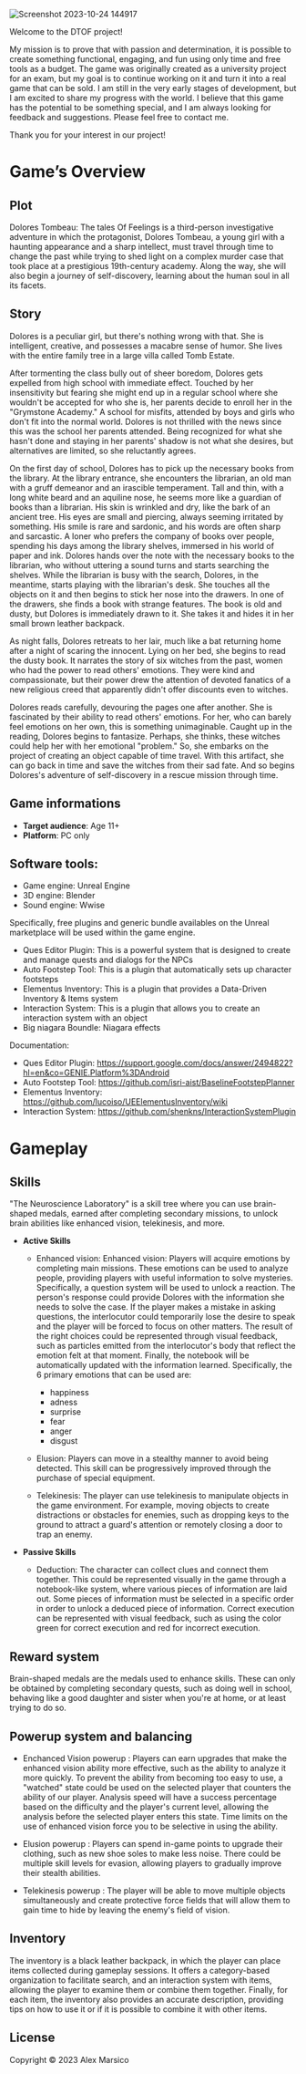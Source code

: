 ![Screenshot 2023-10-24 144917](https://github.com/HashMall0w/DTOF/assets/78042460/92422e66-d812-483e-8d59-f24c122af3f4)

Welcome to the DTOF project!

My mission is to prove that with passion and determination, it is possible to create something functional, engaging, and fun using only time and free tools as a budget.
The game was originally created as a university project for an exam, but my goal is to continue working on it and turn it into a real game that can be sold.
I am still in the very early stages of development, but I am excited to share my progress with the world.
I believe that this game has the potential to be something special, and I am always looking for feedback and suggestions. Please feel free to contact me.

Thank you for your interest in our project!

# Game’s Overview

## Plot
Dolores Tombeau: The tales Of Feelings is a third-person investigative adventure in which the protagonist, Dolores Tombeau, a young girl with a haunting appearance and a sharp intellect, must travel through time to change the past while trying to shed light on a complex murder case that took place at a prestigious 19th-century academy. Along the way, she will also begin a journey of self-discovery, learning about the human soul in all its facets.

## Story
Dolores is a peculiar girl, but there's nothing wrong with that. She is intelligent, creative, and possesses a macabre sense of humor. She lives with the entire family tree in a large villa called Tomb Estate.

After tormenting the class bully out of sheer boredom, Dolores gets expelled from high school with immediate effect. Touched by her insensitivity but fearing she might end up in a regular school where she wouldn't be accepted for who she is, her parents decide to enroll her in the "Grymstone Academy." A school for misfits, attended by boys and girls who don't fit into the normal world. Dolores is not thrilled with the news since this was the school her parents attended. Being recognized for what she hasn't done and staying in her parents' shadow is not what she desires, but alternatives are limited, so she reluctantly agrees.

On the first day of school, Dolores has to pick up the necessary books from the library. At the library entrance, she encounters the librarian, an old man with a gruff demeanor and an irascible temperament. Tall and thin, with a long white beard and an aquiline nose, he seems more like a guardian of books than a librarian. His skin is wrinkled and dry, like the bark of an ancient tree. His eyes are small and piercing, always seeming irritated by something. His smile is rare and sardonic, and his words are often sharp and sarcastic. A loner who prefers the company of books over people, spending his days among the library shelves, immersed in his world of paper and ink. Dolores hands over the note with the necessary books to the librarian, who without uttering a sound turns and starts searching the shelves. While the librarian is busy with the search, Dolores, in the meantime, starts playing with the librarian's desk. She touches all the objects on it and then begins to stick her nose into the drawers. In one of the drawers, she finds a book with strange features. The book is old and dusty, but Dolores is immediately drawn to it. She takes it and hides it in her small brown leather backpack.

As night falls, Dolores retreats to her lair, much like a bat returning home after a night of scaring the innocent. Lying on her bed, she begins to read the dusty book. It narrates the story of six witches from the past, women who had the power to read others' emotions. They were kind and compassionate, but their power drew the attention of devoted fanatics of a new religious creed that apparently didn't offer discounts even to witches.

Dolores reads carefully, devouring the pages one after another. She is fascinated by their ability to read others' emotions. For her, who can barely feel emotions on her own, this is something unimaginable. Caught up in the reading, Dolores begins to fantasize. Perhaps, she thinks, these witches could help her with her emotional "problem." So, she embarks on the project of creating an object capable of time travel. With this artifact, she can go back in time and save the witches from their sad fate. And so begins Dolores's adventure of self-discovery in a rescue mission through time.

## Game informations

* **Target audience**: Age 11+
* **Platform**: PC only

## Software tools:

* Game engine: Unreal Engine
* 3D engine: Blender
* Sound engine: Wwise

Specifically, free plugins and generic bundle availables on the Unreal marketplace will be used within the game engine.

* Ques Editor Plugin: This is a powerful system that is designed to create and manage quests and dialogs for the NPCs
* Auto Footstep Tool: This is a plugin that automatically sets up character footsteps
* Elementus Inventory: This is a plugin that provides a Data-Driven Inventory & Items system
* Interaction System: This is a plugin that allows you to create an interaction system with an object
* Big niagara Boundle: Niagara effects

Documentation:
* Ques Editor Plugin: https://support.google.com/docs/answer/2494822?hl=en&co=GENIE.Platform%3DAndroid
* Auto Footstep Tool: https://github.com/isri-aist/BaselineFootstepPlanner
* Elementus Inventory: https://github.com/lucoiso/UEElementusInventory/wiki
* Interaction System: https://github.com/shenkns/InteractionSystemPlugin
 
# Gameplay

## Skills

"The Neuroscience Laboratory" is a skill tree where you can use brain-shaped medals, earned after completing secondary missions, to unlock brain abilities like enhanced vision, telekinesis, and more.

* **Active Skills**
  * Enhanced vision: Enhanced vision: Players will acquire emotions by completing main missions. These emotions can be used to analyze people, providing players with useful information to solve mysteries.
    Specifically, a question system will be used to unlock a reaction. The person's response could provide Dolores with the information she needs to solve the case. If the player makes a mistake in asking questions, the interlocutor could temporarily lose the desire to speak and the player will be forced to focus on other matters.
    The result of the right choices could be represented through visual feedback, such as particles emitted from the interlocutor's body that reflect the emotion felt at that moment. Finally, the notebook will be automatically updated with the information learned.
    Specifically, the 6 primary emotions that can be used are:
     * happiness
     * adness
     * surprise
     * fear
     * anger
     * disgust

  * Elusion: Players can move in a stealthy manner to avoid being detected. This skill can be progressively improved through the purchase of special equipment.
  
  * Telekinesis: The player can use telekinesis to manipulate objects in the game environment. For example, moving objects to create distractions or obstacles for enemies, such as dropping keys to the ground to attract a guard's attention or remotely closing a door to trap an enemy.

* **Passive Skills**
  * Deduction: The character can collect clues and connect them together. This could be represented visually in the game through a notebook-like system, where various pieces of information are laid out. Some pieces of information must be selected in a specific order in order to unlock a deduced piece of information. Correct execution can be represented with visual feedback, such as using the color green for correct execution and red for incorrect execution.

## Reward system
Brain-shaped medals are the medals used to enhance skills. These can only be obtained by completing secondary quests, such as doing well in school, behaving like a good daughter and sister when you're at home, or at least trying to do so.

## Powerup system and balancing

* Enchanced Vision powerup : Players can earn upgrades that make the enhanced vision ability more effective, such as the ability to analyze it more quickly. To prevent the ability from becoming too easy to use, a "watched" state could be used on the selected player that counters the ability of our player. Analysis speed will have a success percentage based on the difficulty and the player's current level, allowing the analysis before the selected player enters this state.
Time limits on the use of enhanced vision force you to be selective in using the ability.
  
* Elusion powerup : Players can spend in-game points to upgrade their clothing, such as new shoe soles to make less noise. There could be multiple skill levels for evasion, allowing players to gradually improve their stealth abilities.

* Telekinesis powerup : The player will be able to move multiple objects simultaneously and create protective force fields that will allow them to gain time to hide by leaving the enemy's field of vision.

## Inventory

The inventory is a black leather backpack, in which the player can place items collected during gameplay sessions. It offers a category-based organization to facilitate search, and an interaction system with items, allowing the player to examine them or combine them together. Finally, for each item, the inventory also provides an accurate description, providing tips on how to use it or if it is possible to combine it with other items.

## License
Copyright © 2023 Alex Marsico
